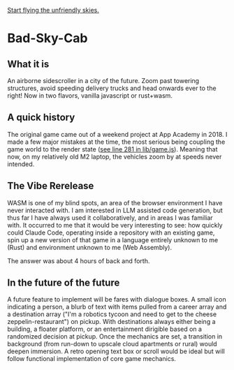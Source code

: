 [Start flying the unfriendly skies.](https://www.charles.kitchen/Bad-Sky-Cab/)

# Bad-Sky-Cab

## What it is
An airborne sidescroller in a city of the future. Zoom past towering structures, avoid speeding delivery trucks and head onwards ever to the right! Now in two flavors, vanilla javascript or rust+wasm.

## A quick history

The original game came out of a weekend project at App Academy in 2018. I made a few major mistakes at the time, the most serious being coupling the game world to the render state ([see line 281 in lib/game.js](lib/game.js#L281)). Meaning that now, on my relatively old M2 laptop, the vehicles zoom by at speeds never intended.

## The Vibe Rerelease

WASM is one of my blind spots, an area of the browser environment I have never interacted with. I am interested in LLM assisted code generation, but thus far I have always used it collaboratively, and in areas I was familiar with. It occurred to me that it would be very interesting to see: how quickly could Claude Code, operating inside a repository with an existing game, spin up a new version of that game in a language entirely unknown to me (Rust) and environment unknown to me (Web Assembly).

The answer was about 4 hours of back and forth.


## In the future of the future

A future feature to implement will be fares with dialogue boxes. A small icon indicating a person, a blurb of text with items pulled from a career array and a destination array ("I'm a robotics tycoon and need to get to the cheese zeppelin-restaurant") on pickup. With destinations always either being a building, a floater platform, or an entertainment dirigible based on a randomized decision at pickup. Once the mechanics are set, a transition in background (from run-down to upscale cloud apartments or rural) would deepen immersion. A retro opening text box or scroll would be ideal but will follow functional implementation of core game mechanics. 


